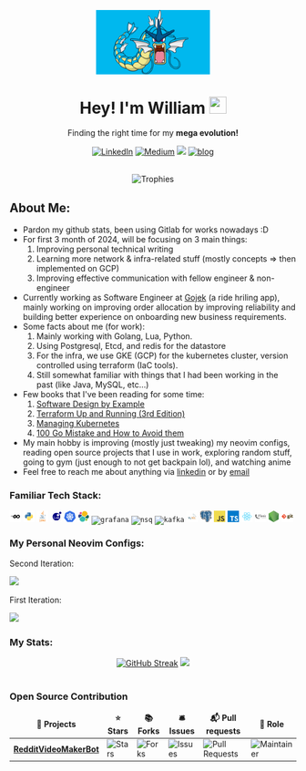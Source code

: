 <!-- Introduction section -->
<p align="center">
 <img width="200px" src="gyarados.jpg" align="center" />
 <h1 align="center">Hey! I'm William <img src="https://raw.githubusercontent.com/Pocco81/Pocco81/main/assets/hi.gif?raw=true" width="30px" height="30px"></h1>
 <p align="center">Finding the right time for my <b> mega evolution! </b></p>
</p>

<!-- Profile  -->
<p align="center">
    <a href="https://www.linkedin.com/in/williamong9923/" target="_blank"><img src="https://img.shields.io/badge/LinkedIn-%230077B5.svg?&style=flat&logo=linkedin&logoColor=white" alt="LinkedIn"></a>
    <a href="https://medium.com/@williamong1400" target="_blank"><img src="https://img.shields.io/badge/Medium-gray.svg?&style=flat&logo=medium&logoColor=white" alt="Medium"></a>
    <a href="https://william9923.github.io" target="_blank"><img src="https://img.shields.io/static/v1?label=Website&message=github.io&color=%230076D6&style=flat-square&logo=firefox" /></a>
    <a href="https://williamong.netlify.app/" target="_blank"><img src="https://img.shields.io/static/v1?label=blog&message=5&color=%250076F6&style=flat-square&logo=hand" alt="blog" /></a>
    <br />
    <br />
</p>

<!-- Github Trophies  -->
<p align="center">
  <img alig src="https://github-profile-trophy.vercel.app/?username=Pocco81&theme=onedark&&margin-w=12&column=6&rank=SSS,SS,S,AAA,AA,A,B,C&no-frame=true" alt="Trophies" />
</p>

<!-- Personal Information / Details  -->
<h2><strong>About Me:</strong></h2>

- Pardon my github stats, been using Gitlab for works nowadays :D
- For first 3 month of 2024, will be focusing on 3 main things:
  1. Improving personal technical writing
  2. Learning more network & infra-related stuff (mostly concepts => then implemented on GCP)
  3. Improving effective communication with fellow engineer & non-engineer
- Currently working as Software Engineer at [Gojek](https://www.linkedin.com/company/gojek/) (a ride hriling app), mainly working on improving order allocation by improving reliability and building better experience on onboarding new business requirements.
- Some facts about me (for work):
  1. Mainly working with Golang, Lua, Python.
  2. Using Postgresql, Etcd, and redis for the datastore
  3. For the infra, we use GKE (GCP) for the kubernetes cluster, version
     controlled using terraform (IaC tools).
  4. Still somewhat familiar with things that I had been working in the past
     (like Java, MySQL, etc...)
- Few books that I've been reading for some time:
  1. [Software Design by Example](https://third-bit.com/sdxpy/)
  2. [Terraform Up and Running (3rd Edition)](<https://digtvbg.com/files/LINUX/Brikman Y. Terraform. Up and Running. Writing...as Code 3ed 2022.pdf>)
  3. [Managing Kubernetes](https://www.oreilly.com/library/view/managing-kubernetes/9781492033905/)
  4. [100 Go Mistake and How to Avoid them](https://100go.co/)
- My main hobby is improving (mostly just tweaking) my neovim configs, reading open source
  projects that I use in work, exploring random
  stuff, going to gym (just enough to not get backpain lol), and watching anime
- Feel free to reach me about anything via [linkedin](https://www.linkedin.com/in/williamong9923/) or by
  [email](mailto:williamong1400@gmail.com)

<!-- Tech Stack  -->
<h3><strong>Familiar Tech Stack:</strong></h3>
<code><img height="20" src="https://raw.githubusercontent.com/github/explore/80688e429a7d4ef2fca1e82350fe8e3517d3494d/topics/go/go.png" alt="go"></code>
<code><img height="20" src="https://raw.githubusercontent.com/github/explore/80688e429a7d4ef2fca1e82350fe8e3517d3494d/topics/python/python.png" alt="python"></code>  
<code><img height="20" src="https://raw.githubusercontent.com/github/explore/5b3600551e122a3277c2c5368af2ad5725ffa9a1/topics/java/java.png" alt="java"></code>
<code><img height="20" src="https://raw.githubusercontent.com/github/explore/80688e429a7d4ef2fca1e82350fe8e3517d3494d/topics/lua/lua.png" alt="lua"></code>
<code><img height="20" src="https://raw.githubusercontent.com/github/explore/01ea2a586e5da744792d0ccfce2f68b861f29301/topics/kubernetes/kubernetes.png" alt="kubernetes"></code>
<code><img height="20" src="https://raw.githubusercontent.com/github/explore/d73b58ded658144cd29547485b8537306012eb86/topics/elasticsearch/elasticsearch.png" alt="elastic-search"></code>
<code><img height="20" src="https://avatars.githubusercontent.com/u/7195757?s=48&v=4" alt="grafana"></code>
<code><img height="20" src="https://camo.githubusercontent.com/35df65972dd10241edb2bdbd1f49f7f52b83f909b32d91f76aa6bd0c6b976ea5/68747470733a2f2f6e73712e696f2f7374617469632f696d672f6e73715f626c75652e706e67" alt="nsq"></code>
<code><img height="20" src="https://avatars.githubusercontent.com/u/47359?s=48&v=4" alt="kafka"></code>
<code><img height="20" src="https://raw.githubusercontent.com/github/explore/80688e429a7d4ef2fca1e82350fe8e3517d3494d/topics/mysql/mysql.png" alt="mysql"></code>
<code><img height="20" src="https://raw.githubusercontent.com/github/explore/80688e429a7d4ef2fca1e82350fe8e3517d3494d/topics/postgresql/postgresql.png" alt="postgresql"></code>
<code><img height="20" src="https://raw.githubusercontent.com/github/explore/80688e429a7d4ef2fca1e82350fe8e3517d3494d/topics/javascript/javascript.png" alt="javascript"></code>
<code><img height="20" src="https://raw.githubusercontent.com/github/explore/80688e429a7d4ef2fca1e82350fe8e3517d3494d/topics/typescript/typescript.png" alt="typescript"></code>
<code><img height="20" src="https://raw.githubusercontent.com/github/explore/80688e429a7d4ef2fca1e82350fe8e3517d3494d/topics/react/react.png" alt="react"></code>
<code><img height="20" src="https://raw.githubusercontent.com/github/explore/80688e429a7d4ef2fca1e82350fe8e3517d3494d/topics/flask/flask.png" alt="flask"></code>
<code><img height="20" src="https://raw.githubusercontent.com/github/explore/80688e429a7d4ef2fca1e82350fe8e3517d3494d/topics/nodejs/nodejs.png" alt="nodejs"></code>
<code><img height="20" src="https://raw.githubusercontent.com/github/explore/80688e429a7d4ef2fca1e82350fe8e3517d3494d/topics/git/git.png" alt="git"></code>

<!-- Neovim configs  -->
<h3><strong>My Personal Neovim Configs: </strong></h3>
<p>Second Iteration:</p>
<a href="https://github.com/William9923/snorlax.nvim" target="_blank">
 <img src="https://github-readme-stats.vercel.app/api/pin/?username=William9923&repo=snorlax.nvim&show_owner=true" />
</a>

<p>First Iteration:</p>
<a href="https://github.com/William9923/gyarados.nvim" target="_blank">
 <img src="https://github-readme-stats.vercel.app/api/pin/?username=William9923&repo=gyarados.nvim&show_owner=true" />
</a>

<!-- Github stats  -->
<h3><strong>My Stats:</strong></h3>
<div align="center"> 
<a href="https://git.io/streak-stats"><img src="http://github-readme-streak-stats.herokuapp.com?user=William9923&amp;theme=github-dark-blue&amp;hide_border=true" alt="GitHub Streak"></a>

<a href="https://github.com/William9923">
  <img src="https://github-readme-stats.vercel.app/api?username=William9923&show_icons=true&title_color=ffffff&icon_color=34abeb&text_color=daf7dc&bg_color=151515&theme=dark" /></a>
  </div> 
<br/>

<!-- Project Contribution. TODO: change into personal project here!  -->
<h3><strong>Open Source Contribution</strong></h3>

<table>
  <thead align="center">
    <tr border: none;>
      <td><b>🎁 Projects</b></td>
      <td><b>⭐ Stars</b></td>
      <td><b>📚 Forks</b></td>
      <td><b>🛎 Issues</b></td>
      <td><b>📬 Pull requests</b></td>
     <td><b>💼 Role</b></td>
    </tr>
  </thead>
  <tbody>
    <tr>
      <td><a href="https://github.com/elebumm/RedditVideoMakerBot"><b>RedditVideoMakerBot</b></a></td>
      <td><img alt="Stars" src="https://img.shields.io/github/stars/elebumm/RedditVideoMakerBot?style=flat-square&labelColor=343b41"/></td>
      <td><img alt="Forks" src="https://img.shields.io/github/forks/elebumm/RedditVideoMakerBot?style=flat-square&labelColor=343b41"/></td>
      <td><img alt="Issues" src="https://img.shields.io/github/issues/elebumm/RedditVideoMakerBot?style=flat-square&labelColor=343b41"/></td>
      <td><img alt="Pull Requests" src="https://img.shields.io/github/issues-pr/elebumm/RedditVideoMakerBot?style=flat-square&labelColor=343b41"/></td>
     <td><img alt="Maintainer" src="https://img.shields.io/badge/role-Contributor-green"/></td>
    </tr>
  </tbody>
</table>
